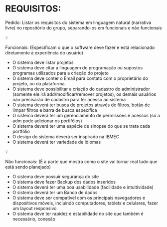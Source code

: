 # REQUISITOS:

Pedido:
     Listar os requisitos do sistema em linguagem natural (narrativa livre) no repositório do grupo, separando-os em funcionais e não funcionais
    
💡

Funcionais: 
(Especificam o que o software deve fazer e está relacionado diretamente à experiência do usuário) 

- O sistema deve listar projetos
- O sistema deve citar a linguagem de programação ou supostos programas utilizados para a criação do projeto
- O sistema deve conter o Email para contato com o proprietário do projeto, ou da plataforma.
- O sistema deve possibilitar a criação do cadastro do administrador (somente ele irá add/modificar/remover projetos), os demais usuários não precisarão de cadastro para ter acesso ao sistema
- O sistema deverá ter busca de projetos através de filtros, botão de limpar filtros e barra de busca específica
- O sistema deverá ter um gerenciamento de permissões e acessos (só a adm pode adicionar os portifóios)
- O sistema deverá ter uma espécie de sinopse do que se trata cada portfólio
- O design do sistema deverá ser inspirado na IBMEC
- O sistema deverá ter variedade de Idiomas 



💡

Não funcionais:
(É a parte que mostra como o site vai tornar real tudo que está sendo planejado)

- O sistema deve possuir segurança do site
- O sistema deve fazer Backup dos dados inseridos
- O sistema deverá ter uma boa usabilidade (facilidade e intuitividade)
- O sistema deverá ter um Banco de dados
- O sistema deve ser compatível com os principais navegadores e dispositivos móveis, incluindo computadores, tablets e celulares, fazer um layout responsivo
- O sistema deve ter rapidez e estabilidade no site que também é necessário, conexão 


